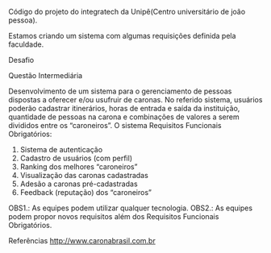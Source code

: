 Código do projeto do integratech da Unipê(Centro universitário de joão pessoa). 

Estamos criando um sistema com algumas requisições definida pela faculdade.

Desafio

Questão Intermediária

Desenvolvimento de um sistema para o gerenciamento de pessoas dispostas a oferecer e/ou usufruir de caronas.
No referido sistema, usuários poderão cadastrar itinerários, horas de entrada e saída da instituição, quantidade de pessoas na carona e combinações de valores a serem divididos entre os “caroneiros”.
O sistema
Requisitos Funcionais Obrigatórios:
1. Sistema de autenticação
2. Cadastro de usuários (com perfil)
3. Ranking dos melhores “caroneiros”
4. Visualização das caronas cadastradas
5. Adesão a caronas pré-cadastradas
6. Feedback (reputação) dos “caroneiros”

OBS1.: As equipes podem utilizar qualquer tecnologia.
OBS2.: As equipes podem propor novos requisitos além dos Requisitos Funcionais Obrigatórios.

Referências 
http://www.caronabrasil.com.br
